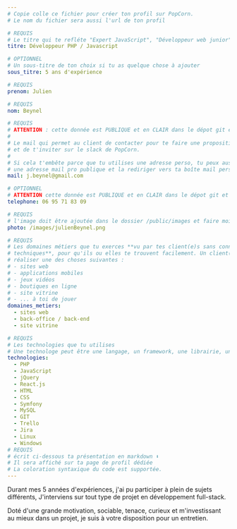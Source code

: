 ```yaml
---
# Copie colle ce fichier pour créer ton profil sur PopCorn.
# Le nom du fichier sera aussi l'url de ton profil

# REQUIS
# Le titre qui te refléte "Expert JavaScript", "Développeur web junior"
titre: Développeur PHP / Javascript

# OPTIONNEL
# Un sous-titre de ton choix si tu as quelque chose à ajouter
sous_titre: 5 ans d'expérience

# REQUIS
prenom: Julien

# REQUIS
nom: Beynel

# REQUIS
# ATTENTION : cette donnée est PUBLIQUE et en CLAIR dans le dépot git et sur le site
#
# Le mail qui permet au client de contacter pour te faire une proposition de projet
# et de t'inviter sur le slack de PopCorn.
#
# Si cela t'embête parce que tu utilises une adresse perso, tu peux aussi te créer
# une adresse mail pro publique et la rediriger vers ta boîte mail perso
mail: j.beynel@gmail.com

# OPTIONNEL
# ATTENTION cette donnée est PUBLIQUE et en CLAIR dans le dépot git et sur le site
telephone: 06 95 71 83 09

# REQUIS
# l'image doit être ajoutée dans le dossier /public/images et faire moins de 100ko ! Sa hauteur affichée sur le site sera de 300px, elle s'adaptera comme elle peut au responsive avec du css.
photo: /images/julienBeynel.png

# REQUIS
# Les domaines métiers que tu exerces **vu par tes client(e)s sans connaissances
# techniques**, pour qu'ils ou elles te trouvent facilement. Un client(e) veut par exemple
# réaliser une des choses suivantes :
# - sites web
# - applications mobiles
# - jeux vidéos
# - boutiques en ligne
# - site vitrine
# - ... à toi de jouer
domaines_metiers:
  - sites web
  - back-office / back-end
  - site vitrine

# REQUIS
# Les technologies que tu utilises
# Une technologe peut être une langage, un framework, une librairie, un CMS ...
technologies:
  - PHP
  - JavaScript
  - jQuery
  - React.js
  - HTML
  - CSS
  - Symfony
  - MySQL
  - GIT
  - Trello
  - Jira
  - Linux
  - Windows
# REQUIS
# écrit ci-dessous ta présentation en markdown ⬇️
# Il sera affiché sur ta page de profil dédiée
# La coloration syntaxique du code est supportée.
---
```

Durant mes 5 années d'expériences, j'ai pu participer à plein de sujets différents, J'interviens sur tout type de projet en développement full-stack.

Doté d'une grande motivation, sociable, tenace, curieux et m'investissant au mieux dans un projet, je suis à votre disposition pour un entretien.
